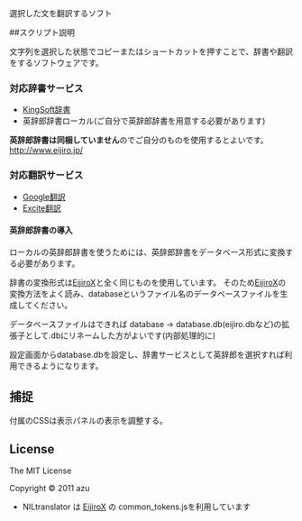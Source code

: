 選択した文を翻訳するソフト

##スクリプト説明

文字列を選択した状態でコピーまたはショートカットを押すことで、辞書や翻訳をするソフトウェアです。

### 対応辞書サービス

* [KingSoft辞書]
* 英辞郎辞書ローカル(ご自分で英辞郎辞書を用意する必要があります)

**英辞郎辞書は同梱していません**のでご自分のものを使用するとよいです。
http://www.eijiro.jp/

### 対応翻訳サービス

* [Google翻訳]
* [Excite翻訳]

#### 英辞郎辞書の導入

ローカルの英辞郎辞書を使うためには、英辞郎辞書をデータベース形式に変換する必要があります。

辞書の変換形式は[EijiroX]と全く同じものを使用しています。
そのため[EijiroX]の変換方法をよく読み、databaseというファイル名のデータベースファイルを生成してください。

データベースファイルはできれば database → database.db(eijiro.dbなど)の拡張子として.dbにリネームした方がよいです(内部処理的に)

設定画面からdatabase.dbを設定し、辞書サービスとして英辞郎を選択すれば利用できるようになります。

## 捕捉

付属のCSSは表示パネルの表示を調整する。

## License

The MIT License

Copyright © 2011 azu

* NILtranslator は [EijiroX] の common_tokens.jsを利用しています

[KingSoft辞書]:http://www.kingsoft.jp/dictionary/
[Google翻訳]:http://translate.google.co.jp/
[Excite翻訳]:http://www.excite.co.jp/world/
[EijiroX]:http://d.hatena.ne.jp/edvakf/20101122/1290423802